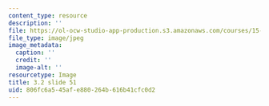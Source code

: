 ```yaml
---
content_type: resource
description: ''
file: https://ol-ocw-studio-app-production.s3.amazonaws.com/courses/15-s21-nuts-and-bolts-of-business-plans-january-iap-2014/806fc6a545afe880264b616b41cfc0d2_Slide51.JPG
file_type: image/jpeg
image_metadata:
  caption: ''
  credit: ''
  image-alt: ''
resourcetype: Image
title: 3.2 slide 51
uid: 806fc6a5-45af-e880-264b-616b41cfc0d2
---
```

